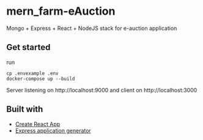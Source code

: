 # mern_farm-eAuction
Mongo + Express + React + NodeJS stack for e-auction application

## Get started

run

```
cp .envexample .env
docker-compose up --build
```

Server listening on http://localhost:9000 and client on http://localhost:3000

## Built with

- [Create React App](https://github.com/facebook/create-react-app)
- [Express application generator](https://expressjs.com/en/starter/generator.html)
